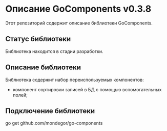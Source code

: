 # Описание GoComponents v0.3.8
Этот репозиторий содержит описание библиотеки GoComponents.

## Статус библиотеки
Библиотека находится в стадии разработки.

## Описание библиотеки
Библиотека содержит набор переиспользуемых компонентов:
- компонент сортировки записей в БД с помощью вспомогательных полей;

## Подключение библиотеки
go get github.com/mondegor/go-components